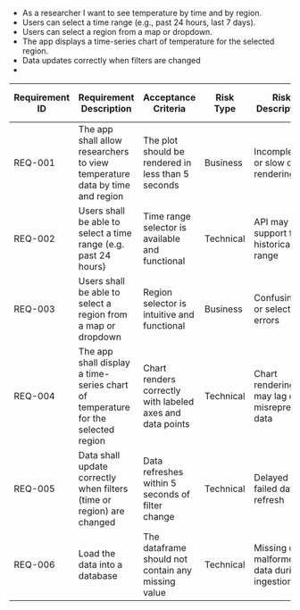 - As a researcher I want to see temperature by time and by region.
- Users can select a time range (e.g., past 24 hours, last 7 days).
- Users can select a region from a map or dropdown.
- The app displays a time-series chart of temperature for the selected region.
- Data updates correctly when filters are changed
- 




| Requirement ID | Requirement Description | Acceptance Criteria | Risk Type | Risk Description | Probability (P1–P5) | Severity (S1–S5) | Risk Value (P×S) | Action |
|----------------|--------------------------|---------------------|-----------|------------------|---------------------|------------------|------------------|--------|
| REQ-001 | The app shall allow researchers to view temperature data by time and region | The plot should be rendered in less than 5 seconds | Business | Incomplete or slow data rendering | P3 | S3 | 9 | Optimize chart performance and validate data availability |
| REQ-002 | Users shall be able to select a time range (e.g. past 24 hours) | Time range selector is available and functional | Technical | API may not support full historical range | P4 | S2 | 8 | Limit time range options and cache recent data |
| REQ-003 | Users shall be able to select a region from a map or dropdown | Region selector is intuitive and functional | Business | Confusing UI or selection errors | P2 | S2 | 4 | Improve UX with tooltips and onboarding |
| REQ-004 | The app shall display a time-series chart of temperature for the selected region | Chart renders correctly with labeled axes and data points | Technical | Chart rendering may lag or misrepresent data | P3 | S3 | 9 | Use efficient chart libraries and test with sample data |
| REQ-005 | Data shall update correctly when filters (time or region) are changed | Data refreshes within 5 seconds of filter change | Technical | Delayed or failed data refresh | P4 | S4 | 16 | Add fallback logic and retry mechanisms |
| REQ-006 | Load the data into a database | The dataframe should not contain any missing value | Technical | Missing or malformed data during ingestion | P3 | S4 | 12 | Validate and clean data before loading |